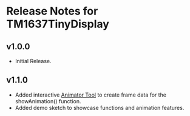 # Release Notes for TM1637TinyDisplay

## v1.0.0
- Initial Release.

## v1.1.0 
- Added interactive [Animator Tool](https://jasonacox.github.io/TM1637TinyDisplay/examples/7-segment-animator.html) to create frame data for the showAnimation() function.
- Added demo sketch to showcase functions and animation features.

